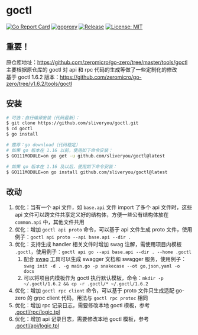 # goctl

[![Go Report Card](https://goreportcard.com/badge/github.com/sliveryou/goctl)](https://goreportcard.com/report/github.com/sliveryou/goctl)
[![goproxy](https://goproxy.cn/stats/github.com/sliveryou/goctl/badges/download-count.svg)](https://goproxy.cn/stats/github.com/sliveryou/goctl/badges/download-count.svg)
[![Release](https://img.shields.io/github/v/release/sliveryou/goctl.svg?style=flat-square)](https://github.com/sliveryou/goctl)
[![License: MIT](https://img.shields.io/badge/License-MIT-yellow.svg)](https://opensource.org/licenses/MIT)

## 重要！

原仓库地址：https://github.com/zeromicro/go-zero/tree/master/tools/goctl  
主要根据原仓库的 goctl 对 api 和 rpc 代码的生成等做了一些定制化的修改  
基于 goctl 1.6.2 版本：https://github.com/zeromicro/go-zero/tree/v1.6.2/tools/goctl  

## 安装

```bash
# 可选：自行编译安装（代码最新）：
$ git clone https://github.com/sliveryou/goctl.git
$ cd goctl
$ go install

# 推荐：go download（代码稳定）
# 如果 go 版本在 1.16 以前，使用如下命令安装：
$ GO111MODULE=on go get -u github.com/sliveryou/goctl@latest

# 如果 go 版本在 1.16 及以后，使用如下命令安装：
$ GO111MODULE=on go install github.com/sliveryou/goctl@latest
```

## 改动

1. 优化：当有一个 api 文件，如 `base.api` 文件 import 了多个 api 文件时，这些 api 文件可以跨文件共享定义好的结构体，方便一些公有结构体放在 `common.api` 中，其他文件共用
2. 优化：增加 `goctl api proto` 命令，可以基于 api 文件生成 proto 文件，使用例子：`goctl api proto --api base.api --dir .`
3. 优化：支持生成 handler 相关文件时增加 swag 注解，需使用项目内模板 `.goctl`，使用例子：`goctl api go --api base.api --dir . --home .goctl`
   1. 配合 [swag](https://github.com/swaggo/swag) 工具可以生成 swagger 文档和 swagger 服务，使用例子：`swag init -d . -g main.go -p snakecase --ot go,json,yaml -o docs`
   2. 可以将项目内模板作为 goctl 执行默认模板，命令：`mkdir -p ~/.goctl/1.6.2 && cp -r .goctl/* ~/.goctl/1.6.2`
4. 优化：增加 `goctl rpc client` 命令，可以基于 proto 文件只生成适配 go-zero 的 grpc client 代码，用法与 `goctl rpc protoc` 相同
5. 优化：增加 rpc 记录日志，需要修改本地 goctl 模板，参考 [.goctl/rpc/logic.tpl ](.goctl/rpc/logic.tpl)
6. 优化：增加 api 记录日志，需要修改本地 goctl 模板，参考 [.goctl/api/logic.tpl ](.goctl/api/logic.tpl)
